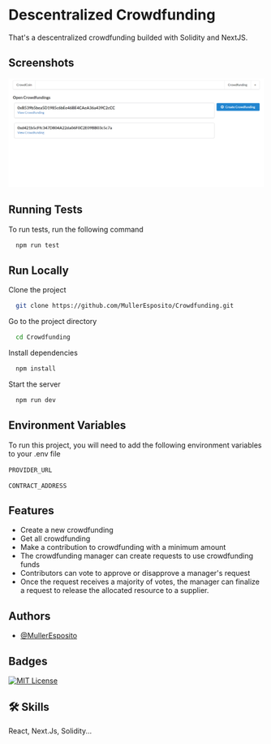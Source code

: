 
# Descentralized Crowdfunding

That's a descentralized crowdfunding builded with Solidity and NextJS.




## Screenshots

![App Screenshot](https://github.com/MullerEsposito/Crowdfunding/blob/master/Crowdfunding.png?raw=true
)


## Running Tests

To run tests, run the following command

```bash
  npm run test
```


## Run Locally

Clone the project

```bash
  git clone https://github.com/MullerEsposito/Crowdfunding.git
```

Go to the project directory

```bash
  cd Crowdfunding
```

Install dependencies

```bash
  npm install
```

Start the server

```bash
  npm run dev
```


## Environment Variables

To run this project, you will need to add the following environment variables to your .env file

`PROVIDER_URL`

`CONTRACT_ADDRESS`

## Features

- Create a new crowdfunding
- Get all crowdfunding
- Make a contribution to crowdfunding with a minimum amount
- The crowdfunding manager can create requests to use crowdfunding funds
- Contributors can vote to approve or disapprove a manager's request
- Once the request receives a majority of votes, the manager can finalize a request to release the allocated resource to a supplier.
## Authors

- [@MullerEsposito](https://www.github.com/MullerEsposito)


## Badges


[![MIT License](https://img.shields.io/badge/License-MIT-green.svg)](https://choosealicense.com/licenses/mit/)


## 🛠 Skills
React, Next.Js, Solidity...

